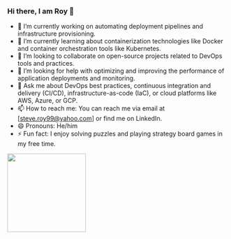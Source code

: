 ### Hi there, I am Roy 👋

- 🔭 I’m currently working on automating deployment pipelines and infrastructure provisioning.
- 🌱 I’m currently learning about containerization technologies like Docker and container orchestration tools like Kubernetes.
- 👯 I’m looking to collaborate on open-source projects related to DevOps tools and practices.
- 🤔 I’m looking for help with optimizing and improving the performance of application deployments and monitoring.
- 💬 Ask me about DevOps best practices, continuous integration and delivery (CI/CD), infrastructure-as-code (IaC), or cloud platforms like AWS, Azure, or GCP.
- 📫 How to reach me: You can reach me via email at [steve.roy99@yahoo.com] or find me on LinkedIn.
- 😄 Pronouns: He/him
- ⚡ Fun fact:  I enjoy solving puzzles and playing strategy board games in my free time.

<img height="180em" src="https://github-readme-stats.vercel.app/api?username=sry1&show_icons=true&hide_border=true&&count_private=true&include_all_commits=true" />


